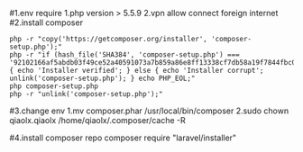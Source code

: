 #1.env require 
1.php version > 5.5.9
2.vpn allow connect foreign internet
#2.install composer 

	php -r "copy('https://getcomposer.org/installer', 'composer-setup.php');"
	php -r "if (hash_file('SHA384', 'composer-setup.php') === '92102166af5abdb03f49ce52a40591073a7b859a86e8ff13338cf7db58a19f7844fbc0bb79b2773bf30791e935dbd938') { echo 'Installer verified'; } else { echo 'Installer corrupt'; unlink('composer-setup.php'); } echo PHP_EOL;"
	php composer-setup.php
	php -r "unlink('composer-setup.php');"

#3.change env
1.mv composer.phar /usr/local/bin/composer
2.sudo chown qiaolx.qiaolx /home/qiaolx/.composer/cache -R

#4.install composer repo
composer require "laravel/installer"

